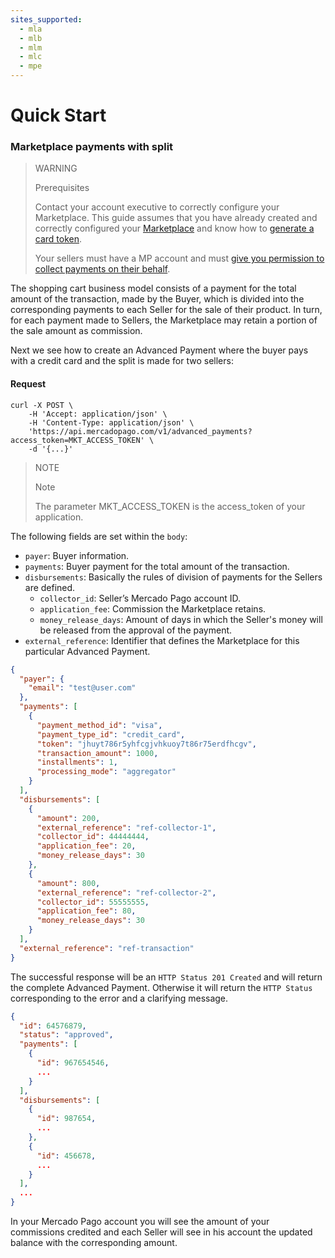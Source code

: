 ```yaml
---
sites_supported:
  - mla
  - mlb
  - mlm
  - mlc
  - mpe
---
```


# Quick Start

### Marketplace payments with split

> WARNING
>
> Prerequisites
>
> Contact your account executive to correctly configure your Marketplace.
> This guide assumes that you have already created and correctly configured your [Marketplace](https://www.mercadopago.com.br/developers/en/guides/online-payments/marketplace/checkout-api/introduction/) and know how to [generate a card token](https://www.mercadopago.com.br/developers/en/guides/online-payments/checkout-api/receiving-payment-by-card).
>
> Your sellers must have a MP account and must [give you permission to collect payments on their behalf](https://www.mercadopago.com.br/developers/en/guides/online-payments/marketplace/advanced-payments/sellers-permissions).

The shopping cart business model consists of a payment for the total amount of the transaction, made by the Buyer, which is divided into the corresponding payments to each Seller for the sale of their product. In turn, for each payment made to Sellers, the Marketplace may retain a portion of the sale amount as commission.

Next we see how to create an Advanced Payment where the buyer pays with a credit card and the split is made for two sellers:

#### Request
```curl
curl -X POST \
    -H 'Accept: application/json' \
    -H 'Content-Type: application/json' \
    'https://api.mercadopago.com/v1/advanced_payments?access_token=MKT_ACCESS_TOKEN' \
    -d '{...}'
```

> NOTE
>
> Note
>
> The parameter MKT_ACCESS_TOKEN is the access_token of your application.

The following fields are set within the `body`:
* `payer`: Buyer information.
* `payments`: Buyer payment for the total amount of the transaction.
* `disbursements`: Basically the rules of division of payments for the Sellers are defined.
    * `collector_id`: Seller’s Mercado Pago account ID.
    * `application_fee`: Commission the Marketplace retains.
    * `money_release_days`: Amount of days in which the Seller's money will be released from the approval of the payment.
* `external_reference`: Identifier that defines the Marketplace for this particular Advanced Payment.

```json
{
  "payer": {
    "email": "test@user.com"
  },  
  "payments": [
    {
      "payment_method_id": "visa",
      "payment_type_id": "credit_card",
      "token": "jhuyt786r5yhfcgjvhkuoy7t86r75erdfhcgv",
      "transaction_amount": 1000,
      "installments": 1,
      "processing_mode": "aggregator"
    }
  ],
  "disbursements": [
    {
      "amount": 200,
      "external_reference": "ref-collector-1",
      "collector_id": 44444444,
      "application_fee": 20,
      "money_release_days": 30
    },
    {
      "amount": 800,
      "external_reference": "ref-collector-2",
      "collector_id": 55555555,
      "application_fee": 80,
      "money_release_days": 30
    }
  ],
  "external_reference": "ref-transaction"
}
```

The successful response will be an `HTTP Status 201 Created` and will return the complete Advanced Payment. Otherwise it will return the `HTTP Status` corresponding to the error and a clarifying message.

```json
{
  "id": 64576879,
  "status": "approved",
  "payments": [
    {
      "id": 967654546,
      ...
    }
  ],
  "disbursements": [
    {
      "id": 987654,
      ...
    },
    {
      "id": 456678,
      ...
    }
  ],
  ...
}
```

In your Mercado Pago account you will see the amount of your commissions credited and each Seller will see in his account the updated balance with the corresponding amount.
